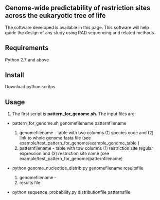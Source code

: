 Genome-wide predictability of restriction sites across the eukaryotic tree of life
-----------------------------------------------------------------------------------
The software developed is available in this page. This software will help guide the design of any study using RAD sequencing and related methods.


Requirements
------------
Python 2.7 and above


Install
-------
Download python scritps 



Usage
-----

1.  The first script is **pattern_for_genome.sh**.  The input files are: 


* pattern_for_genome.sh genomefilename patternfilename

  1. genomefilename  - table with two columns (1) species code and (2) link to whole genome fasta file 
    (see example/test_pattern_for_genome/example_genome_table )
  2. patternfilename - table with tow columns (1) restriction site regular expression and (2) restriction site name 
    (see example/test_pattern_for_genome/patternfilename)


* python genome_nucleotide_distrib.py genomefilename resultsfile 

  1. genomefilename - 
  2. results file

* python sequence_probability.py distributionfile patternsfile 

